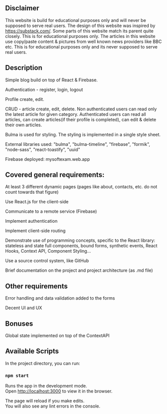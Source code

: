## Disclaimer
This website is build for educational purposes only and will never be supposed to serve real users.
The design of this website was inspired by https://substack.com/.
Some parts of this website match its parent quite closely. This is for
educational purposes only. The articles in this website use copy/paste content & pictures
from well known news providers like BBC etc. This is for educational purposes only and its never supposed to serve real users.

## Description
Simple blog build on top of React & Firebase.

Authentication - register, login, logout

Profile create, edit.

CRUD - article create, edit, delete. Non authenticated users can read only the latest
article for given category. Authenticated users can read all articles, can create articles(if their profile is completed),
can edit & delete their own articles.

Bulma is used for styling. The styling is implemented in a single style sheet.

External libraries used: "bulma", "bulma-timeline", "firebase", "formik", "node-sass", "react-toastify", "uuid"

Firebase deployed: mysoftexam.web.app

## Covered general requirements:

At least 3 different dynamic pages (pages like about, contacts, etc. do not count towards that figure)

Use React.js for the client-side

Communicate to a remote service (Firebase)

Implement authentication

Implement client-side routing

Demonstrate use of programming concepts, specific to the React library: stateless and state full components, bound forms, synthetic events, React Hooks, Context API, Component Styling…

Use a source control system, like GitHub

Brief documentation on the project and project architecture (as .md file)

## Other requirements

Error handling and data validation added to the forms

Decent UI and UX

## Bonuses

Global state implemented on top of the ContextAPI



## Available Scripts

In the project directory, you can run:

### `npm start`

Runs the app in the development mode.\
Open [http://localhost:3000](http://localhost:3000) to view it in the browser.

The page will reload if you make edits.\
You will also see any lint errors in the console.

